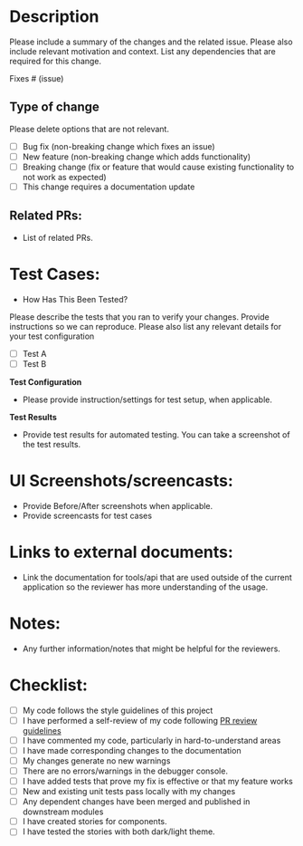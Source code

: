 # Description

Please include a summary of the changes and the related issue. Please also include relevant motivation and context. List any dependencies that are required for this change.

Fixes # (issue)

## Type of change

Please delete options that are not relevant.

- [ ] Bug fix (non-breaking change which fixes an issue)
- [ ] New feature (non-breaking change which adds functionality)
- [ ] Breaking change (fix or feature that would cause existing functionality to not work as expected)
- [ ] This change requires a documentation update

## Related PRs:

- List of related PRs.

# Test Cases:

- How Has This Been Tested?

Please describe the tests that you ran to verify your changes. Provide instructions so we can reproduce. Please also list any relevant details for your test configuration

- [ ] Test A
- [ ] Test B

**Test Configuration**

- Please provide instruction/settings for test setup, when applicable.

**Test Results**

- Provide test results for automated testing. You can take a screenshot of the test results.

# UI Screenshots/screencasts:

- Provide Before/After screenshots when applicable.
- Provide screencasts for test cases

# Links to external documents:

- Link the documentation for tools/api that are used outside of the current application so the reviewer has more understanding of the usage.

# Notes:

- Any further information/notes that might be helpful for the reviewers.

# Checklist:

- [ ] My code follows the style guidelines of this project
- [ ] I have performed a self-review of my code following [PR review guidelines](https://xrdig-my.sharepoint.com/:o:/p/pitamber_tiwari/EtsKQDiF7yREmVWqHR1IbbkB2m4YZSKQRIAGlhxcK5rBzg?e=sPHlQh)
- [ ] I have commented my code, particularly in hard-to-understand areas
- [ ] I have made corresponding changes to the documentation
- [ ] My changes generate no new warnings
- [ ] There are no errors/warnings in the debugger console.
- [ ] I have added tests that prove my fix is effective or that my feature works
- [ ] New and existing unit tests pass locally with my changes
- [ ] Any dependent changes have been merged and published in downstream modules
- [ ] I have created stories for components.
- [ ] I have tested the stories with both dark/light theme.
